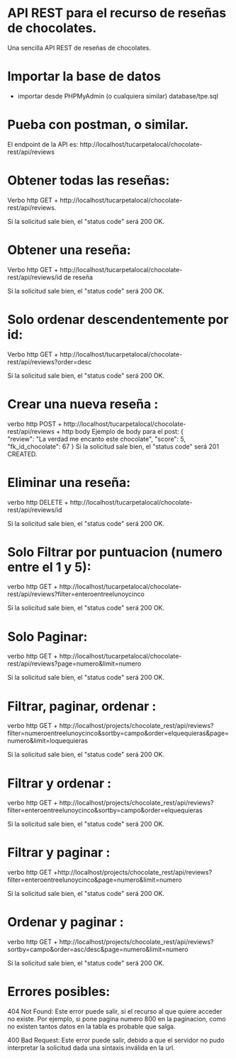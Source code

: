 # API REST para el recurso de reseñas de chocolates.
Una sencilla API REST de reseñas de chocolates.
# Importar la base de datos
- importar desde PHPMyAdmin (o cualquiera similar) database/tpe.sql
# Pueba con postman, o similar.
El endpoint de la API es: http://localhost/tucarpetalocal/chocolate-rest/api/reviews
# Obtener todas las reseñas:
 Verbo http GET + http://localhost/tucarpetalocal/chocolate-rest/api/reviews.

Si la solicitud sale bien, el "status code" será 200 OK. 
# Obtener una reseña:
Verbo http GET + http://localhost/tucarpetalocal/chocolate-rest/api/reviews/id de reseña

Si la solicitud sale bien, el "status code" será 200 OK. 

# Solo ordenar descendentemente por id:
Verbo http GET + http://localhost/tucarpetalocal/chocolate-rest/api/reviews?order=desc

Si la solicitud sale bien, el "status code" será 200 OK. 

# Crear una nueva reseña :
 verbo http POST + http://localhost/tucarpetalocal/chocolate-rest/api/reviews + http body
Ejemplo de body para el post:
{   
    "review": "La verdad me encanto este chocolate",
    "score": 5,
    "fk_id_chocolate": 67
}
Si la solicitud sale bien, el "status code" será 201 CREATED. 

# Eliminar una reseña:
 verbo http DELETE + http://localhost/tucarpetalocal/chocolate-rest/api/reviews/id

 Si la solicitud sale bien, el "status code" será 200 OK. 
# Solo Filtrar por puntuacion (numero entre el 1 y 5):
 verbo http GET + http://localhost/tucarpetalocal/chocolate-rest/api/reviews?filter=enteroentreelunoycinco

  Si la solicitud sale bien, el "status code" será 200 OK. 

# Solo Paginar:
 verbo http GET + http://localhost/tucarpetalocal/chocolate-rest/api/reviews?page=numero&limit=numero

  Si la solicitud sale bien, el "status code" será 200 OK. 
  
# Filtrar, paginar, ordenar :
  verbo http GET + http://localhost/projects/chocolate_rest/api/reviews?filter=numeroentreelunoycinco&sortby=campo&order=elquequieras&page=numero&limit=loquequieras

  Si la solicitud sale bien, el "status code" será 200 OK. 
  
# Filtrar y ordenar :
  verbo http GET + http://localhost/projects/chocolate_rest/api/reviews?filter=enteroentreelunoycinco&sortby=campo&order=elquequieras

  Si la solicitud sale bien, el "status code" será 200 OK. 
  
# Filtrar y paginar :
  verbo http GET +http://localhost/projects/chocolate_rest/api/reviews?filter=enteroentreelunoycinco&page=numero&limit=numero

  Si la solicitud sale bien, el "status code" será 200 OK. 
  
# Ordenar y paginar : 
 verbo http GET + http://localhost/projects/chocolate_rest/api/reviews?sortby=campo&order=asc/desc&page=numero&limit=numero

  Si la solicitud sale bien, el "status code" será 200 OK. 
  

 # Errores posibles:

 404 Not Found: Este error puede salir, si el recurso al que quiere acceder no existe. Por ejemplo, si pone pagina numero 800 en la paginacion, como no existen tantos datos en la tabla es probable que salga.
 
 400 Bad Request: Este error puede salir, debido a que el servidor no pudo interpretar la solicitud dada una sintaxis inválida en la url.




